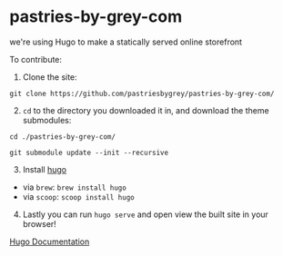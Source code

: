 # pastries-by-grey-com
we're using Hugo to make a statically served online storefront

To contribute:
1. Clone the site:

  `git clone https://github.com/pastriesbygrey/pastries-by-grey-com/`
  
2. `cd` to the directory you downloaded it in, and download the theme submodules:

  `cd ./pastries-by-grey-com/`
  
  `git submodule update --init --recursive`
  
3. Install [hugo](https://gohugo.io)

  * via `brew`: `brew install hugo`
  * via `scoop`: `scoop install hugo`
  
4. Lastly you can run `hugo serve` and open view the built site in your browser!

[Hugo Documentation](https://gohugo.io/documentation/)
